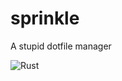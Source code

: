 # sprinkle
A stupid dotfile manager

![Rust](https://github.com/iamruinous/sprinkle/workflows/Rust/badge.svg)
